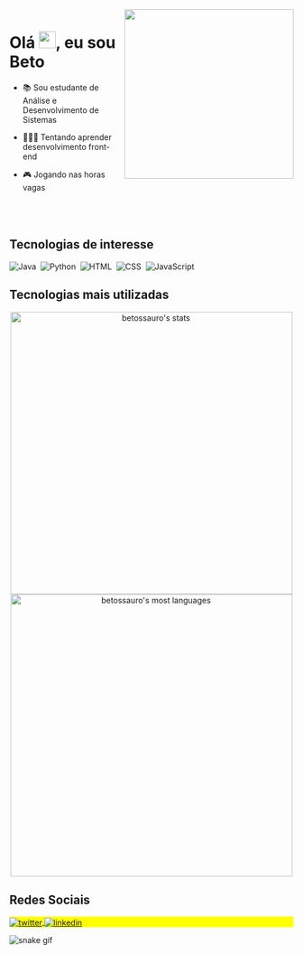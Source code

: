 <img align="right" height="300" src="https://media.giphy.com/media/W4CJ8xy0noyja0fgdo/giphy.gif" />
<h1 align="left">Olá <img src="https://raw.githubusercontent.com/kaueMarques/kaueMarques/master/hi.gif" height="30px">, eu sou Beto</h1>

- 📚 Sou estudante de Análise e Desenvolvimento de Sistemas

- 👨🏻‍💻 Tentando aprender desenvolvimento front-end

- 🎮 Jogando nas horas vagas
<br><br><br><br>
<h2>Tecnologias de interesse</h2>

![Java](https://img.shields.io/badge/-Java-9572fc?style=flat&logo=java&logoColor=white)&nbsp;
![Python](https://img.shields.io/badge/Python-9572fc?style=flat&logo=python&logoColor=white)&nbsp;
![HTML](https://img.shields.io/badge/-HTML-9572fc?style=flat&logo=HTML5)&nbsp;
![CSS](https://img.shields.io/badge/-CSS-9572fc?style=flat&logo=CSS3&logoColor=1572B6)&nbsp;
![JavaScript](https://img.shields.io/badge/-JavaScript-9572fc?style=flat&logo=javascript)&nbsp;

<h2>Tecnologias mais utilizadas</h2>
<p align="center">
<img width="500em" src="https://github-readme-stats.vercel.app/api?username=betossauro&show_icons=true&theme=midnight-purple" alt="betossauro's stats"/>
<img width="500em" src="https://github-readme-stats.vercel.app/api/top-langs/?username=betossauro&layout=compact&theme=midnight-purple" alt="betossauro's most languages"/>
</p>

<h2>Redes Sociais</h2>


<p align="left" style="background:yellow">
<a href="https://twitter.com/betossauro" target="_blank">
  <img align="center" src="https://img.shields.io/badge/-betossauro-9572fc?style=flat&logo=twitter&logoColor=white" alt="twitter"/>  
</a>
<a href="https://linkedin.com/in/luis-alberto-weber" target="_blank">
  <img align="center" src="https://img.shields.io/badge/-betossauro-9572fc?style=flat&logo=linkedin" alt="linkedin"/>
</a>
</p>

![snake gif](https://github.com/betossauro/betossauro/blob/output/github-contribution-grid-snake.svg)
